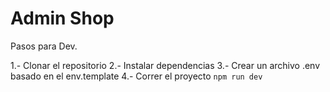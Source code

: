 # Admin Shop

Pasos para Dev.

1.- Clonar el repositorio
2.- Instalar dependencias
3.- Crear un archivo .env basado en el env.template
4.- Correr el proyecto `npm run dev`
